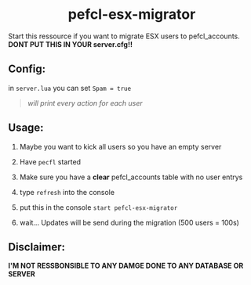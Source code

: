<h1 align="center">pefcl-esx-migrator</h1>

Start this ressource if you want to migrate ESX users to pefcl_accounts. **DONT PUT THIS IN YOUR server.cfg!!**

## Config:
in `server.lua`
you can set `Spam = true` 
>*will print every action for each user*

## Usage:
1. Maybe you want to kick all users so you have an empty server

2. Have `pecfl` started

3. Make sure you have a **clear** pefcl_accounts table with no user entrys

2. type `refresh` into the console

4. put this in the console `start pefcl-esx-migrator`

5. wait... Updates will be send during the migration (500 users = 100s)
   
## Disclaimer:
**I'M NOT RESSBONSIBLE TO ANY DAMGE DONE TO ANY DATABASE OR SERVER**
